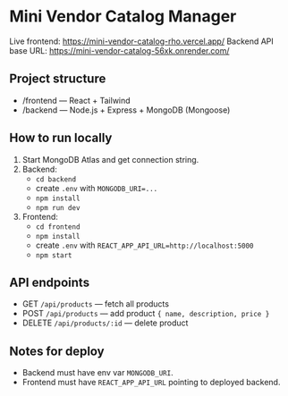 # Mini Vendor Catalog Manager

Live frontend: https://mini-vendor-catalog-rho.vercel.app/
Backend API base URL: https://mini-vendor-catalog-56xk.onrender.com/

## Project structure
- /frontend — React + Tailwind
- /backend — Node.js + Express + MongoDB (Mongoose)

## How to run locally
1. Start MongoDB Atlas and get connection string.
2. Backend:
   - `cd backend`
   - create `.env` with `MONGODB_URI=...`
   - `npm install`
   - `npm run dev`
3. Frontend:
   - `cd frontend`
   - `npm install`
   - create `.env` with `REACT_APP_API_URL=http://localhost:5000`
   - `npm start`

## API endpoints
- GET `/api/products` — fetch all products
- POST `/api/products` — add product `{ name, description, price }`
- DELETE `/api/products/:id` — delete product

## Notes for deploy
- Backend must have env var `MONGODB_URI`.
- Frontend must have `REACT_APP_API_URL` pointing to deployed backend.

